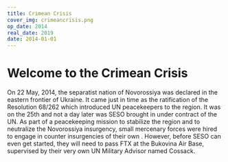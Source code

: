 ```yaml
---
title: Crimean Crisis
cover_img: crimeancrisis.png
op_date: 2014
real_date: 2019
date: 2014-01-01
---
```


# Welcome to the Crimean Crisis

On 22 May, 2014, the separatist nation of Novorossiya was declared in the eastern frontier of Ukraine. It came just in time as the ratification of the Resolution 68/262 which introduced UN peacekeepers to the region. It was on the 25th and not a day later was SESO brought in under contract of the UN. As part of a peacekeeping mission to stabilize the region and to neutralize the Novorossiya insurgency, small mercenary forces were hired to engage in counter insurgencies of their own . However, before SESO can even get started, they will need to pass FTX at the Bukovina Air Base, supervised by their very own UN Military Advisor named Cossack.